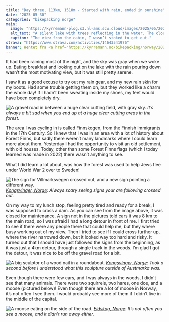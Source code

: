 ```yaml
---
title: "Day three, 113km, 1518m - Started with rain, ended in sunshine"
date: "2025-05-30"
categories: "bikepacking norge"
main:
  image: "https://kyrremann-plog.s3.nl-ams.scw.cloud/images/2025/05/20250530_094724.jpg"
  alt_text: "A silent lake with trees reflecting in the water. The clouds are gray, full of rain."
  caption: "The view from the cabin, I wasn’t stoked to get out."
strava: "https://www.strava.com/activities/14643541976"
banner: Hentet fra <a href="https://kyrremann.no/bikepacking/norway/2025/villmarksvegen">kyrremann.no/bikepacking</a>
---
```


It had been raining most of the night, and the sky was gray when we woke up. Eating breakfast and looking out on the lake with the rain pouring down wasn’t the most motivating view, but it was still pretty serene.

I saw it as a good excuse to try out my rain gear, and my new rain skin for my boots. Had some trouble getting them on, but they worked like a charm the whole day! If I hadn’t been sweating inside my shoes, my feet would have been completely dry.

![A gravel road in between a huge clear cutting field, with gray sky.](https://kyrremann-plog.s3.nl-ams.scw.cloud/images/2025/05/20250530_104720.jpg)
*It’s always a bit sad when you end up at a huge clear cutting areas in the forest.*

The area I was cycling in is called Finnskogen, from the Finnish immigrants in the 17th Century. So I knew that I was in an area with a lot of history about Forest Finns, but sadly there weren’t many landmarks where I could learn more about them. Yesterday I had the opportunity to visit an old settlement, with old houses. Today, other than some Forest Finns flags (which I today learned was made in 2022) there wasn’t anything to see.

What I did learn a lot about, was how the forest was used to help Jews flee under World War 2 over to Sweden!

![The sign for Villmarksvegen crossed out, and a new sign pointing a different way.](https://kyrremann-plog.s3.nl-ams.scw.cloud/images/2025/05/20250530_124949.jpg)
*[Kongsvinger, Norge](https://www.google.com/maps/place/60.1442564,12.4201361): Always scary seeing signs your are following crossed out.*

On my way to my lunch stop, feeling pretty tired and ready for a break, I was supposed to cross a dam. As you can see from the image above, it was closed for maintenance. A sign not in the pictures told cars it was 8 km to the main road, so I was afraid I had a long detour in front of me. I first tried to see if there were any people there that could help me, but they where busy working out of my view. Then I tried to see if I could cross further up, where the river narrowed down, but it looked way too hard and risky. It turned out that I should have just followed the signs from the beginning, as it was just a 4km detour, through a single track in the woods. I’m glad I got the detour, it was nice to be off the gravel road for a bit.

![A big sculptor of a wood nail in a roundabout.](https://kyrremann-plog.s3.nl-ams.scw.cloud/images/2025/05/20250530_135621.jpg)
*[Kongsvinger, Norge](https://www.google.com/maps/place/60.106028799722225,12.342012699722224): Took a second before I understood what this sculpture outside of Austmarka was.*

Even though there were few cars, and I was always in the woods, I didn’t see that many animals. There were two squirrels, two hares, one doe, and a moose (pictured below)! Even though there are a lot of moose in Norway, it’s not often I see them. I would probably see more of them if I didn’t live in the middle of the capital.

![A moose eating on the side of the road.](https://kyrremann-plog.s3.nl-ams.scw.cloud/images/2025/05/20250530_185319.jpg)
*[Eidskog, Norge](https://www.google.com/maps/place/59.8954086,11.834225599722222): It’s not often you see a moose, and it didn’t run away either.*
